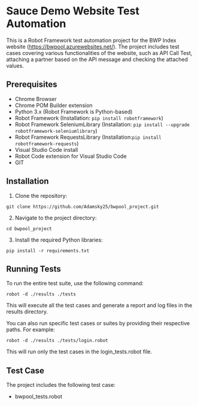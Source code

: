 # Sauce Demo Website Test Automation
This is a Robot Framework test automation project for the BWP Index website (https://bwpool.azurewebsites.net/). The project includes test cases covering various functionalities of the website, such as API Call Test, attaching a partner based on the API message and checking the attached values. 

## Prerequisites
- Chrome Browser
- Chrome POM Builder extension
- Python 3.x (Robot Framework is Python-based)
- Robot Framework (Installation: ```pip install robotframework```)
- Robot Framework SeleniumLibrary (Installation: ```pip install --upgrade robotframework-seleniumlibrary```)
- Robot Framework RequestsLibrary (Installation:```pip install robotframework-requests```)
- Visual Studio Code install
- Robot Code extension for Visual Studio Code
- GIT

## Installation
1. Clone the repository:
```
git clone https://github.com/Adamsky25/bwpool_project.git
```

2. Navigate to the project directory:
```
cd bwpool_project
```

3. Install the required Python libraries:
```
pip install -r requirements.txt
```

## Running Tests
To run the entire test suite, use the following command:

```
robot -d ./results ./tests
```

This will execute all the test cases and generate a report and log files in the results directory.

You can also run specific test cases or suites by providing their respective paths. For example:
```
robot -d ./results ./tests/login.robot
```

This will run only the test cases in the login_tests.robot file.

## Test Case
The project includes the following test case:

- bwpool_tests.robot